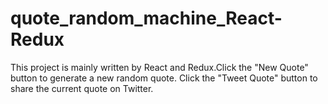 # quote_random_machine_React-Redux
This project is mainly written by React and Redux.Click the "New Quote" button to generate a new random quote. Click the "Tweet Quote" button to share the current quote on Twitter.
